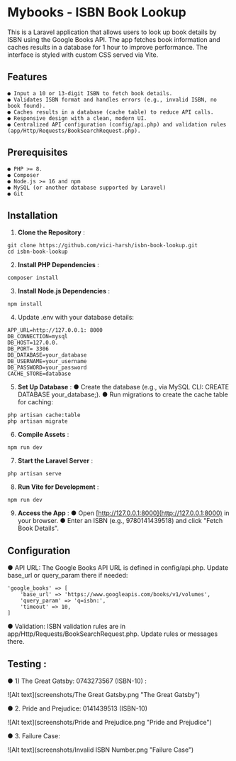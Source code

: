 # Mybooks - ISBN Book Lookup

This is a Laravel application that allows users to look up book details by ISBN using the Google
Books API. The app fetches book information and caches results in a database for 1 hour to
improve performance. The interface is styled with custom CSS served via Vite.

## Features

```
● Input a 10 or 13-digit ISBN to fetch book details.
● Validates ISBN format and handles errors (e.g., invalid ISBN, no book found).
● Caches results in a database (cache table) to reduce API calls.
● Responsive design with a clean, modern UI.
● Centralized API configuration (config/api.php) and validation rules (app/Http/Requests/BookSearchRequest.php).
```
## Prerequisites
```
● PHP >= 8.
● Composer
● Node.js >= 16 and npm
● MySQL (or another database supported by Laravel)
● Git
```
## Installation

1. **Clone the Repository** :
```
git clone https://github.com/vici-harsh/isbn-book-lookup.git
cd isbn-book-lookup
```
2. **Install PHP Dependencies** :
```
composer install
```
3. **Install Node.js Dependencies** :
```
npm install
```


4. Update .env with your database details:
```
APP_URL=http://127.0.0.1: 8000
DB_CONNECTION=mysql
DB_HOST=127.0.0.
DB_PORT= 3306
DB_DATABASE=your_database
DB_USERNAME=your_username
DB_PASSWORD=your_password
CACHE_STORE=database
```

5. **Set Up Database** :
● Create the database (e.g., via MySQL CLI: CREATE DATABASE
your_database;).
● Run migrations to create the cache table for caching:
```
php artisan cache:table
php artisan migrate
```
6. **Compile Assets** :
```
npm run dev
```
7. **Start the Laravel Server** :
```
php artisan serve
```
8. **Run Vite for Development** :
```
npm run dev
```
9. **Access the App** :
● Open [http://127.0.0.1:8000](http://127.0.0.1:8000) in your browser.
● Enter an ISBN (e.g., 9780141439518) and click "Fetch Book Details".

## Configuration
● API URL: The Google Books API URL is defined in config/api.php. Update base_url or query_param there if needed:
```
'google_books' => [
    'base_url' => 'https://www.googleapis.com/books/v1/volumes',
    'query_param' => 'q=isbn:',
    'timeout' => 10,
]
```
● Validation: ISBN validation rules are in app/Http/Requests/BookSearchRequest.php. Update rules or messages there.

## Testing :

● 1) The Great Gatsby: 0743273567 (ISBN-10) :

![Alt text](screenshots/The Great Gatsby.png "The Great Gatsby")

● 2. Pride and Prejudice: 0141439513 (ISBN-10)

![Alt text](screenshots/Pride and Prejudice.png "Pride and Prejudice")

● 3. Failure Case:

![Alt text](screenshots/Invalid ISBN Number.png "Failure Case")
